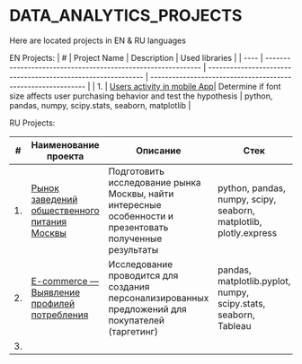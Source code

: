 # DATA_ANALYTICS_PROJECTS

Here are located projects in EN & RU languages

EN Projects:
| #    | Project Name                | Description                                                     | Used libraries                                                         |
| ---- | ------------------------------------------------------------ | ------------------------------------------------------------ | ------------------------------------------------------------ |
| 1.   | [Users activity in mobile App](https://github.com/EkaterinaVershinina/DA_77/blob/main/Project_1_EN/Summry_project_2-3.ipynb)| Determine if font size affects user purchasing behavior and test the hypothesis  | python, pandas, numpy, scipy.stats, seaborn, matplotlib      |

RU Projects:

| #    | Наименование проекта                | Описание                                                     | Стек                                                         |
| ---- | ------------------------------------------------------------ | ------------------------------------------------------------ | ------------------------------------------------------------ |
| 1.   | [ Рынок заведений общественного питания Москвы](https://github.com/EkaterinaVershinina/DA_77/blob/main/Project_sprint_9.ipynb)| Подготовить исследование рынка Москвы, найти интересные особенности и презентовать полученные результаты | python, pandas, numpy, scipy, seaborn, matplotlib, plotly.express      |
| 2.   |[E-commerce — Выявление профилей потребления](https://github.com/EkaterinaVershinina/DA_77/blob/main/Project_10/e7a1bdd9-d0bc-4106-b768-ef037ef6ba5c%20(1).ipynb) | Исследование проводится для создания персонализированных предложений для покупателей (таргетинг) |pandas, matplotlib.pyplot, numpy, scipy.stats, seaborn, Tableau |
| 3.   | | |  |
